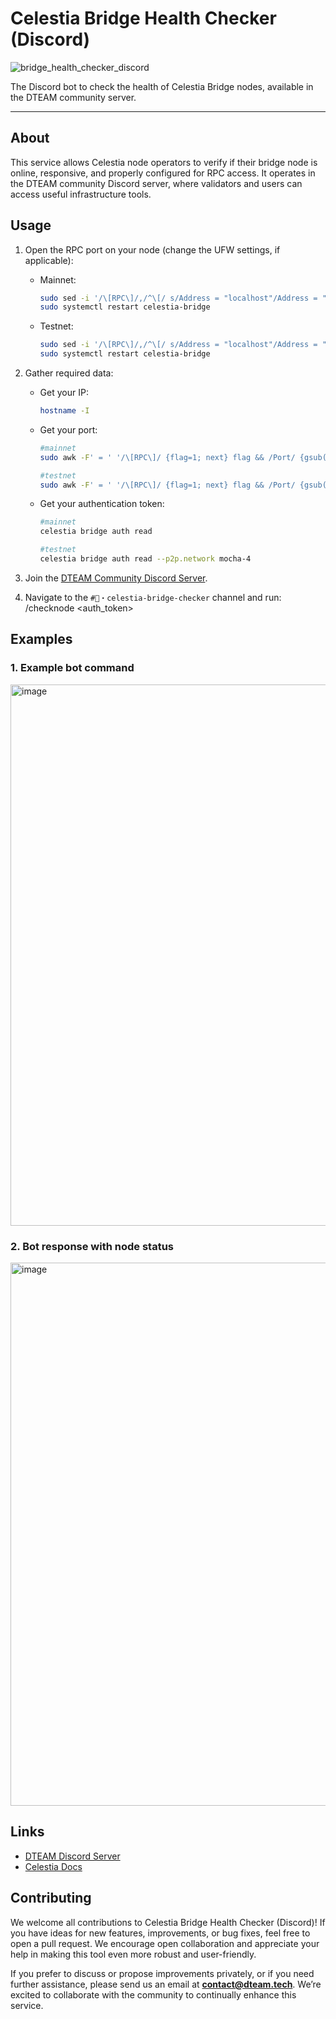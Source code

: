 # Celestia Bridge Health Checker (Discord)

![bridge_health_checker_discord](https://github.com/user-attachments/assets/4c4bf981-2d81-4db8-8dd0-ddf10a5b9f69)

The Discord bot to check the health of Celestia Bridge nodes, available in the DTEAM community server.

---

## About

This service allows Celestia node operators to verify if their bridge node is online, responsive, and properly configured for RPC access. It operates in the DTEAM community Discord server, where validators and users can access useful infrastructure tools.

## Usage

1. Open the RPC port on your node (change the UFW settings, if applicable):
   - Mainnet:
     ```bash
     sudo sed -i '/\[RPC\]/,/^\[/ s/Address = "localhost"/Address = "0.0.0.0"/' $HOME/.celestia-bridge/config.toml
     sudo systemctl restart celestia-bridge
     ```
   - Testnet:
     ```bash
     sudo sed -i '/\[RPC\]/,/^\[/ s/Address = "localhost"/Address = "0.0.0.0"/' $HOME/.celestia-bridge-mocha-4/config.toml
     sudo systemctl restart celestia-bridge
     ```

2. Gather required data:
   - Get your IP:
     ```bash
     hostname -I
     ```
   - Get your port:
     ```bash
     #mainnet
     sudo awk -F' = ' '/\[RPC\]/ {flag=1; next} flag && /Port/ {gsub(/"/, "", $2); print $2; exit}' $HOME/.celestia-bridge/config.toml

     #testnet
     sudo awk -F' = ' '/\[RPC\]/ {flag=1; next} flag && /Port/ {gsub(/"/, "", $2); print $2; exit}' $HOME/.celestia-bridge-mocha-4/config.toml
     ```
   - Get your authentication token:
     ```bash
     #mainnet
     celestia bridge auth read

     #testnet
     celestia bridge auth read --p2p.network mocha-4
     ```

3. Join the [DTEAM Community Discord Server](https://discord.gg/BCeXe63Mm8).

4. Navigate to the `#🤖・celestia-bridge-checker` channel and run: /checknode <ip> <port> <auth_token>

## Examples

### 1. Example bot command
<img width="866" alt="image" src="https://github.com/user-attachments/assets/bd2fa125-4f4b-4d26-aad4-aed0a15e03d2" />

### 2. Bot response with node status
<img width="869" alt="image" src="https://github.com/user-attachments/assets/de42fe3a-00fe-447e-97ca-6b55b4d502dd" />

## Links

- [DTEAM Discord Server](https://discord.gg/BCeXe63Mm8)
- [Celestia Docs](https://docs.celestia.org/)

## Contributing

We welcome all contributions to Celestia Bridge Health Checker (Discord)! If you have ideas for new features, improvements, or bug fixes, feel free to open a pull request. We encourage open collaboration and appreciate your help in making this tool even more robust and user-friendly.

If you prefer to discuss or propose improvements privately, or if you need further assistance, please send us an email at **contact@dteam.tech**. We’re excited to collaborate with the community to continually enhance this service.

